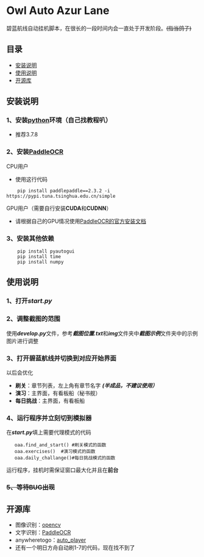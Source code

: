 
 # Owl Auto Azur Lane
碧蓝航线自动挂机脚本，在很长的一段时间内会一直处于开发阶段。~~(指当鸽子)~~

## 目录
- [安装说明](#01)
- [使用说明](#02)
- [开源库](#03)

<a name='01'></a>
## 安装说明

### 1、安装[python](https://www.python.org/)环境（自己找教程叭）
- 推荐3.7.8

### 2、安装[PaddleOCR](https://github.com/PaddlePaddle/PaddleOCR)
CPU用户
- 使用这行代码
```
	pip install paddlepaddle==2.3.2 -i https://pypi.tuna.tsinghua.edu.cn/simple
```
GPU用户（需要自行安装**CUDA**和**CUDNN**）
- 请根据自己的GPU情况使用[PaddleOCR的官方安装文档](https://www.paddlepaddle.org.cn/install/quick?docurl=/documentation/docs/zh/install/pip/windows-pip.html)

### 3、安装其他依赖
```
	pip install pyautogui
	pip install time
	pip install numpy
```

<a name='02'></a>
## 使用说明

### 1、打开*start.py*  

### 2、调整截图的范围
使用***develop.py***文件，参考***截图位置.txt***和***img***文件夹中***截图示例***文件夹中的示例图片进行调整   


### 3、打开碧蓝航线并切换到对应开始界面
以后会优化    
- **刷关**：章节列表，左上角有章节名字 ***(半成品，不建议使用）***   
- **演习**：主界面，有看板船（秘书舰）  
- **每日挑战**：主界面，有看板船

### 4、运行程序并立刻切到模拟器  
在***start.py***填上需要代理模式的代码
```
   oaa.find_and_start()	#刷关模式的函数
   oaa.exercises()	#演习模式的函数
   oaa.daily_challange()#每日挑战模式的函数
```
运行程序，挂机时需保证窗口最大化并且在**前台**

### ~~5、等待BUG出现~~   

<a name=03></a>
## 开源库
- 图像识别：[opencv](https://github.com/opencv/opencv.git)
- 文字识别：[PaddleOCR](https://github.com/PaddlePaddle/PaddleOCR)
- anywheretogo：[auto_player](https://github.com/anywheretogo/auto_player/blob/master/auto_player.py)
- 还有一个明日方舟自动刷1-7的代码，现在找不到了
